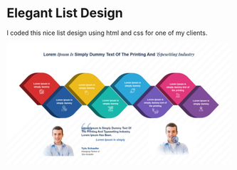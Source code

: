 <h1>Elegant List Design</h1>

I coded this nice list design using html and css for one of my clients.


![image](https://github.com/alexzordel/Elegant-List-Style/blob/master/home-page.png)
